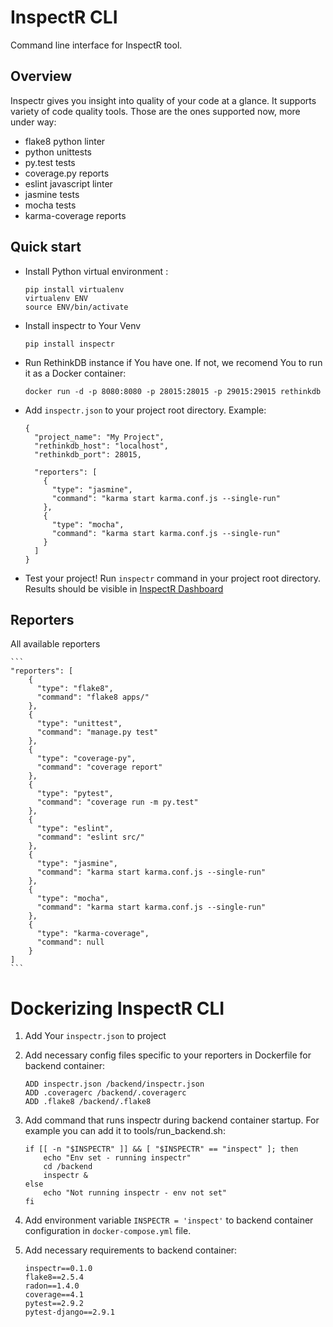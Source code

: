 # InspectR CLI

Command line interface for InspectR tool.

## Overview

Inspectr gives you insight into quality of your code at a glance. It supports variety of
code quality tools. Those are the ones supported now, more under way:

* flake8 python linter
* python unittests
* py.test tests
* coverage.py reports
* eslint javascript linter
* jasmine tests
* mocha tests
* karma-coverage reports

## Quick start

- Install Python virtual environment : 

    ```
    pip install virtualenv
    virtualenv ENV
    source ENV/bin/activate
    ```

- Install inspectr to Your Venv

    `pip install inspectr`
    
- Run RethinkDB instance if You have one. If not, we recomend You to run it as a Docker container:

    ```
    docker run -d -p 8080:8080 -p 28015:28015 -p 29015:29015 rethinkdb
    ```

- Add `inspectr.json` to your project root directory. Example:

    ```
    {
      "project_name": "My Project",
      "rethinkdb_host": "localhost",
      "rethinkdb_port": 28015,
    
      "reporters": [
        {
          "type": "jasmine",
          "command": "karma start karma.conf.js --single-run"
        },
        {
          "type": "mocha",
          "command": "karma start karma.conf.js --single-run"
        }
      ]
    }
    ```

    
- Test your project! Run `inspectr` command in your project root directory. Results should be visible in [InspectR Dashboard][dashboard]

## Reporters

All available reporters

    ```    
    "reporters": [
        {
          "type": "flake8",
          "command": "flake8 apps/"
        },
        {
          "type": "unittest",
          "command": "manage.py test"
        },
        {
          "type": "coverage-py",
          "command": "coverage report"
        },
        {
          "type": "pytest",
          "command": "coverage run -m py.test"
        },
        {
          "type": "eslint",
          "command": "eslint src/"
        },
        {
          "type": "jasmine",
          "command": "karma start karma.conf.js --single-run"
        },
        {
          "type": "mocha",
          "command": "karma start karma.conf.js --single-run"
        },
        {
          "type": "karma-coverage",
          "command": null
        }
    ]
    ```

# Dockerizing InspectR CLI

1. Add Your `inspectr.json` to project

2. Add necessary config files specific to your reporters in Dockerfile for backend container:
    ```
    ADD inspectr.json /backend/inspectr.json
    ADD .coveragerc /backend/.coveragerc
    ADD .flake8 /backend/.flake8
    ```

4. Add command that runs inspectr during backend container startup. For example you can add it to tools/run_backend.sh:
    ```
    if [[ -n "$INSPECTR" ]] && [ "$INSPECTR" == "inspect" ]; then
        echo "Env set - running inspectr"
        cd /backend
        inspectr &
    else
        echo "Not running inspectr - env not set"
    fi
    ```
5. Add environment variable `INSPECTR = 'inspect'` to backend container configuration in `docker-compose.yml` file.

6. Add necessary requirements to backend container:
    ```
    inspectr==0.1.0
    flake8==2.5.4
    radon==1.4.0
    coverage==4.1
    pytest==2.9.2
    pytest-django==2.9.1
    ```


[rethink]:https://www.rethinkdb.com/
[dashboard]:https://git.teonite.net/inspectr/inspectr-dashboard